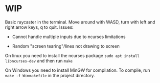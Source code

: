 # WIP

Basic raycaster in the terminal. 
Move around with WASD, turn with left and right arrow keys, q to quit. 
Issues:

- Cannot handle multiple inputs due to ncurses limitations

- Random "screen tearing"/lines not drawing to screen

On linux you need to install the ncurses package 
`sudo apt install libncurses-dev`
and then run `make`

On Windows you need to install MinGW for compilation. To compile, run `make -f Winmakefile` in the project directory.

